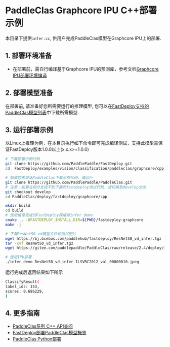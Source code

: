 # PaddleClas Graphcore IPU C++部署示例

本目录下提供`infer.cc`, 供用户完成PaddleClas模型在Graphcore IPU上的部署.

## 1. 部署环境准备
- 在部署前，需自行编译基于Graphcore IPU的预测库，参考文档[Graphcore IPU部署环境编译](https://github.com/PaddlePaddle/FastDeploy/blob/develop/docs/cn/build_and_install#自行编译安装)

## 2. 部署模型准备
在部署前, 请准备好您所需要运行的推理模型, 您可以在[FastDeploy支持的PaddleClas模型列表](../README.md)中下载所需模型.

## 3. 运行部署示例
以Linux上推理为例，在本目录执行如下命令即可完成编译测试，支持此模型需保证FastDeploy版本1.0.0以上(x.x.x>=1.0.0)

```bash
# 下载部署示例代码
git clone https://github.com/PaddlePaddle/FastDeploy.git
cd  FastDeploy/examples/vision/classification/paddleclas/graphcore/cpp

# 如果您希望从PaddleClas下载示例代码，请运行
git clone https://github.com/PaddlePaddle/PaddleClas.git
# 注意：如果当前分支找不到下面的fastdeploy测试代码，请切换到develop分支
git checkout develop
cd PaddleClas/deploy/fastdeploy/graphcore/cpp

mkdir build
cd build
# 使用编译完成的FastDeploy库编译infer_demo
cmake .. -DFASTDEPLOY_INSTALL_DIR=${PWD}/fastdeploy-graphcore
make -j

# 下载ResNet50_vd模型文件和测试图片
wget https://bj.bcebos.com/paddlehub/fastdeploy/ResNet50_vd_infer.tgz
tar -xvf ResNet50_vd_infer.tgz
wget https://gitee.com/paddlepaddle/PaddleClas/raw/release/2.4/deploy/images/ImageNet/ILSVRC2012_val_00000010.jpeg

# 使用IPU部署
./infer_demo ResNet50_vd_infer ILSVRC2012_val_00000010.jpeg

```
运行完成后返回结果如下所示
```bash
ClassifyResult(
label_ids: 153,
scores: 0.686229,
)
```

## 4. 更多指南
- [PaddleClas系列 C++ API查阅](https://www.paddlepaddle.org.cn/fastdeploy-api-doc/cpp/html/namespacefastdeploy_1_1vision_1_1classification.html)
- [FastDeploy部署PaddleClas模型概览](../../)
- [PaddleClas Python部署](../python)
